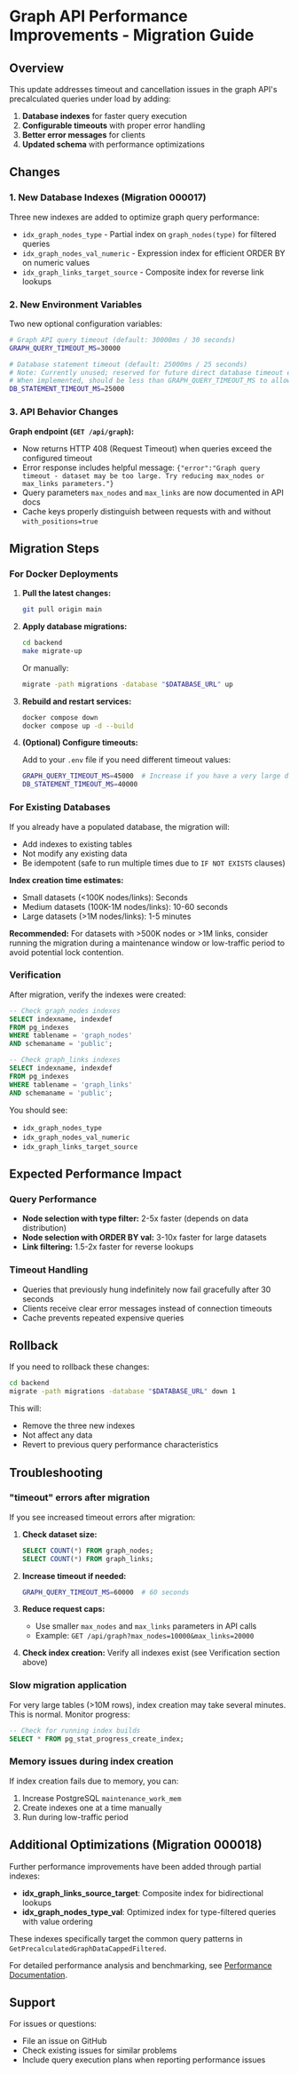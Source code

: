 # Graph API Performance Improvements - Migration Guide

## Overview

This update addresses timeout and cancellation issues in the graph API's precalculated queries under load by adding:

1. **Database indexes** for faster query execution
2. **Configurable timeouts** with proper error handling
3. **Better error messages** for clients
4. **Updated schema** with performance optimizations

## Changes

### 1. New Database Indexes (Migration 000017)

Three new indexes are added to optimize graph query performance:

- `idx_graph_nodes_type` - Partial index on `graph_nodes(type)` for filtered queries
- `idx_graph_nodes_val_numeric` - Expression index for efficient ORDER BY on numeric values
- `idx_graph_links_target_source` - Composite index for reverse link lookups

### 2. New Environment Variables

Two new optional configuration variables:

```bash
# Graph API query timeout (default: 30000ms / 30 seconds)
GRAPH_QUERY_TIMEOUT_MS=30000

# Database statement timeout (default: 25000ms / 25 seconds)
# Note: Currently unused; reserved for future direct database timeout enforcement.
# When implemented, should be less than GRAPH_QUERY_TIMEOUT_MS to allow graceful error handling.
DB_STATEMENT_TIMEOUT_MS=25000
```

### 3. API Behavior Changes

**Graph endpoint (`GET /api/graph`):**
- Now returns HTTP 408 (Request Timeout) when queries exceed the configured timeout
- Error response includes helpful message: `{"error":"Graph query timeout - dataset may be too large. Try reducing max_nodes or max_links parameters."}`
- Query parameters `max_nodes` and `max_links` are now documented in API docs
- Cache keys properly distinguish between requests with and without `with_positions=true`

## Migration Steps

### For Docker Deployments

1. **Pull the latest changes:**
   ```bash
   git pull origin main
   ```

2. **Apply database migrations:**
   ```bash
   cd backend
   make migrate-up
   ```
   
   Or manually:
   ```bash
   migrate -path migrations -database "$DATABASE_URL" up
   ```

3. **Rebuild and restart services:**
   ```bash
   docker compose down
   docker compose up -d --build
   ```

4. **(Optional) Configure timeouts:**
   
   Add to your `.env` file if you need different timeout values:
   ```bash
   GRAPH_QUERY_TIMEOUT_MS=45000  # Increase if you have a very large dataset
   DB_STATEMENT_TIMEOUT_MS=40000
   ```

### For Existing Databases

If you already have a populated database, the migration will:
- Add indexes to existing tables
- Not modify any existing data
- Be idempotent (safe to run multiple times due to `IF NOT EXISTS` clauses)

**Index creation time estimates:**
- Small datasets (<100K nodes/links): Seconds
- Medium datasets (100K-1M nodes/links): 10-60 seconds
- Large datasets (>1M nodes/links): 1-5 minutes

**Recommended:** For datasets with >500K nodes or >1M links, consider running the migration during a maintenance window or low-traffic period to avoid potential lock contention.

### Verification

After migration, verify the indexes were created:

```sql
-- Check graph_nodes indexes
SELECT indexname, indexdef 
FROM pg_indexes 
WHERE tablename = 'graph_nodes' 
AND schemaname = 'public';

-- Check graph_links indexes
SELECT indexname, indexdef 
FROM pg_indexes 
WHERE tablename = 'graph_links' 
AND schemaname = 'public';
```

You should see:
- `idx_graph_nodes_type`
- `idx_graph_nodes_val_numeric`
- `idx_graph_links_target_source`

## Expected Performance Impact

### Query Performance
- **Node selection with type filter:** 2-5x faster (depends on data distribution)
- **Node selection with ORDER BY val:** 3-10x faster for large datasets
- **Link filtering:** 1.5-2x faster for reverse lookups

### Timeout Handling
- Queries that previously hung indefinitely now fail gracefully after 30 seconds
- Clients receive clear error messages instead of connection timeouts
- Cache prevents repeated expensive queries

## Rollback

If you need to rollback these changes:

```bash
cd backend
migrate -path migrations -database "$DATABASE_URL" down 1
```

This will:
- Remove the three new indexes
- Not affect any data
- Revert to previous query performance characteristics

## Troubleshooting

### "timeout" errors after migration

If you see increased timeout errors after migration:

1. **Check dataset size:**
   ```sql
   SELECT COUNT(*) FROM graph_nodes;
   SELECT COUNT(*) FROM graph_links;
   ```

2. **Increase timeout if needed:**
   ```bash
   GRAPH_QUERY_TIMEOUT_MS=60000  # 60 seconds
   ```

3. **Reduce request caps:**
   - Use smaller `max_nodes` and `max_links` parameters in API calls
   - Example: `GET /api/graph?max_nodes=10000&max_links=20000`

4. **Check index creation:**
   Verify all indexes exist (see Verification section above)

### Slow migration application

For very large tables (>10M rows), index creation may take several minutes. This is normal. Monitor progress:

```sql
-- Check for running index builds
SELECT * FROM pg_stat_progress_create_index;
```

### Memory issues during index creation

If index creation fails due to memory, you can:
1. Increase PostgreSQL `maintenance_work_mem`
2. Create indexes one at a time manually
3. Run during low-traffic period

## Additional Optimizations (Migration 000018)

Further performance improvements have been added through partial indexes:

- **idx_graph_links_source_target**: Composite index for bidirectional lookups
- **idx_graph_nodes_type_val**: Optimized index for type-filtered queries with value ordering

These indexes specifically target the common query patterns in `GetPrecalculatedGraphDataCappedFiltered`.

For detailed performance analysis and benchmarking, see [Performance Documentation](perf.md).

## Support

For issues or questions:
- File an issue on GitHub
- Check existing issues for similar problems
- Include query execution plans when reporting performance issues
